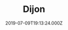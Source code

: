 ---
date: 2019-07-09T19:13:24.000Z
title: Dijon
latitude: 47.322875201803505
longitude: 5.035153488594338
url: http://www.dijon.fr
category: checkin
---